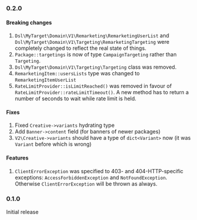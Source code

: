 ### 0.2.0

#### Breaking changes

1. `Dsl\MyTarget\Domain\V1\Remarketing\RemarketingUserList` and `Dsl\MyTarget\Domain\V1\Targeting\RemarketingTargeting`
    were completely changed to reflect the real state of things.
2. `Package::targetings` is now of type `CampaignTargeting` rather than `Targeting`.
3. `Dsl\MyTarget\Domain\V1\Targeting\Targeting` class was removed.
4. `RemarketingItem::usersLists` type was changed to `RemarketingItemUserList`
5. `RateLimitProvider::isLimitReached()` was removed in favour of `RateLimitProvider::rateLimitTimeout()`.
    A new method has to return a number of seconds to wait while rate limit is held.

#### Fixes

1. Fixed `Creative->variants` hydrating type
2. Add `Banner->content` field (for banners of newer packages)
3. `V2\Creative->variants` should have a type of `dict<Variant>` now (it was `Variant` before which is wrong)

#### Features

1. `ClientErrorException` was specified to 403- and 404-HTTP-specific exceptions: `AccessForbiddenException` and
    `NotFoundException`. Otherwise `ClientErrorException` will be thrown as always.

### 0.1.0

Initial release
